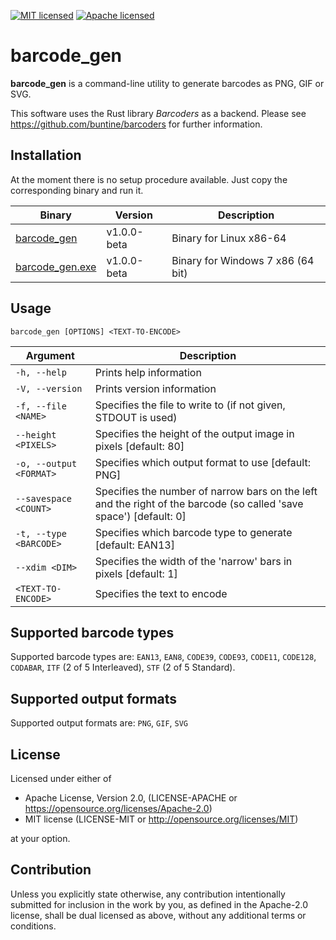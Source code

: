 [![MIT licensed](https://img.shields.io/badge/license-MIT-blue.svg)](./LICENSE-MIT)
[![Apache licensed](https://img.shields.io/badge/license-Apache2.0-green.svg)](./LICENSE-APACHE)

# barcode_gen

**barcode_gen** is a command-line utility to generate barcodes as PNG, GIF or SVG.

This software uses the Rust library _Barcoders_ as a backend.
Please see https://github.com/buntine/barcoders for further information.

## Installation

At the moment there is no setup procedure available. Just copy the corresponding binary and run it.

| Binary      | Version              | Description                      |
|-------------|----------------------|----------------------------------|
| [barcode_gen](https://github.com/revilo/barcode_gen/releases/download/v1.0-beta/barcode_gen)   | v1.0.0-beta | Binary for Linux x86-64  |
| [barcode_gen.exe](https://github.com/revilo/barcode_gen/releases/download/v1.0-beta/barcode_gen.exe)   | v1.0.0-beta | Binary for Windows 7 x86 (64 bit)  |

## Usage

```
barcode_gen [OPTIONS] <TEXT-TO-ENCODE>
```

| Argument                 | Description                      |
|--------------------------|----------------------------------|
| `-h, --help`             | Prints help information          |
| `-V, --version`          | Prints version information       |
| `-f, --file <NAME>`      | Specifies the file to write to (if not given, STDOUT is used)          | 
| `--height <PIXELS>`      | Specifies the height of the output image in pixels [default: 80]       |
| `-o, --output <FORMAT>`  | Specifies which output format to use [default: PNG]             |
| `--savespace <COUNT>`    | Specifies the number of narrow bars on the left and the right of the barcode (so called 'save space') [default: 0]       |
| `-t, --type <BARCODE>`   | Specifies which barcode type to generate [default: EAN13]       |
| `--xdim <DIM>`           | Specifies the width of the 'narrow' bars in pixels [default: 1]        |
| `<TEXT-TO-ENCODE>`       | Specifies the text to encode         | 

## Supported barcode types

Supported barcode types are:
`EAN13`, `EAN8`, `CODE39`, `CODE93`, `CODE11`, `CODE128`, `CODABAR`, `ITF` (2 of 5 Interleaved), `STF` (2 of 5 Standard).

## Supported output formats

Supported output formats are:
`PNG`, `GIF`, `SVG`

## License

Licensed under either of

- Apache License, Version 2.0, (LICENSE-APACHE or https://opensource.org/licenses/Apache-2.0)
- MIT license (LICENSE-MIT or http://opensource.org/licenses/MIT)

at your option.

## Contribution

Unless you explicitly state otherwise, any contribution intentionally submitted for inclusion in the work by you, as defined in the Apache-2.0 license, shall be dual licensed as above, without any additional terms or conditions.
